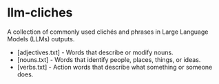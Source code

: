 # llm-cliches

A collection of commonly used clichés and phrases in Large Language Models (LLMs) outputs.

- [adjectives.txt] - Words that describe or modify nouns.
- [nouns.txt] - Words that identify people, places, things, or ideas.
- [verbs.txt] - Action words that describe what something or someone does.

